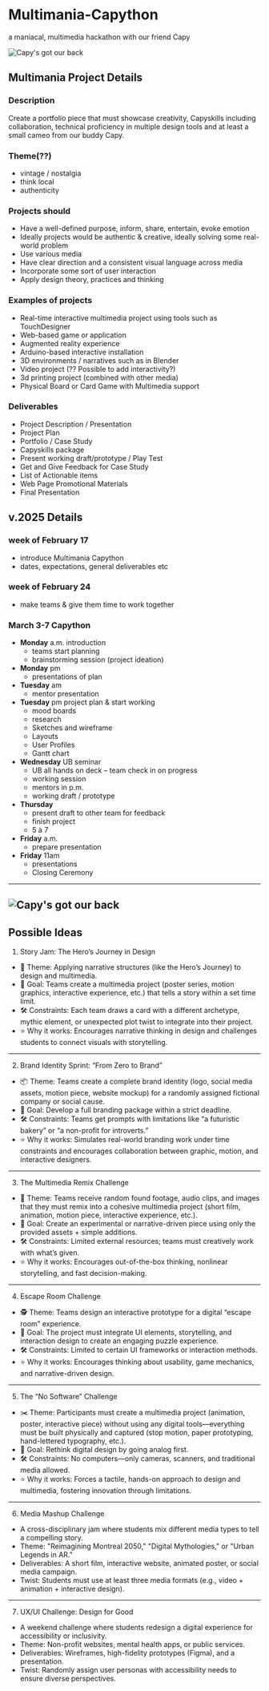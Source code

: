 # Multimania-Capython

a maniacal, multimedia hackathon with our friend Capy

![Capy's got our back](/capy-1012708.jpg)

## Multimania Project Details

### Description

Create a portfolio piece that must showcase creativity, Capyskills including collaboration, technical proficiency in multiple design tools and at least a small cameo from our buddy Capy.

### Theme(??)

- vintage / nostalgia
- think local
- authenticity

### Projects should

- Have a well-defined purpose, inform, share, entertain, evoke emotion
- Ideally projects would be authentic & creative, ideally solving some real-world problem
- Use various media
- Have clear direction and a consistent visual language across media
- Incorporate some sort of user interaction
- Apply design theory, practices and thinking

### Examples of projects

- Real-time interactive multimedia project using tools such as TouchDesigner
- Web-based game or application
- Augmented reality experience
- Arduino-based interactive installation
- 3D environments / narratives such as in Blender
- Video project (?? Possible to add interactivity?)
- 3d printing project (combined with other media)
- Physical Board or Card Game with Multimedia support

### Deliverables

- Project Description / Presentation
- Project Plan
- Portfolio / Case Study
- Capyskills package
- Present working draft/prototype / Play Test
- Get and Give Feedback for Case Study
- List of Actionable items
- Web Page Promotional Materials
- Final Presentation

## v.2025 Details

### week of February 17

- introduce Multimania Capython
- dates, expectations, general deliverables etc

### week of February 24

- make teams & give them time to work together

### March 3-7 Capython

- **Monday** a.m. introduction
  - teams start planning
  - brainstorming session (project ideation)
- **Monday** pm
  - presentations of plan
- **Tuesday** am
  - mentor presentation
- **Tuesday** pm project plan & start working
  - mood boards
  - research
  - Sketches and wireframe
  - Layouts
  - User Profiles
  - Gantt chart
- **Wednesday** UB seminar
  - UB all hands on deck – team check in on progress
  - working session
  - mentors in p.m.
  - working draft / prototype
- **Thursday**
  - present draft to other team for feedback
  - finish project
  - 5 à 7
- **Friday** a.m.
  - prepare presentation
- **Friday** 11am
  - presentations
  - Closing Ceremony
 
---
![Capy's got our back](/capy-1000121.jpg)
---

## Possible Ideas

1. Story Jam: The Hero’s Journey in Design
- 📜 Theme: Applying narrative structures (like the Hero’s Journey) to design and multimedia.
- 🎯 Goal: Teams create a multimedia project (poster series, motion graphics, interactive experience, etc.) that tells a story within a set time limit.
- 🛠 Constraints: Each team draws a card with a different archetype, mythic element, or unexpected plot twist to integrate into their project.
- ⭐ Why it works: Encourages narrative thinking in design and challenges students to connect visuals with storytelling.

---

2. Brand Identity Sprint: “From Zero to Brand”
- 📦 Theme: Teams create a complete brand identity (logo, social media assets, motion piece, website mockup) for a randomly assigned fictional company or social cause.
- 🎯 Goal: Develop a full branding package within a strict deadline.
- 🛠 Constraints: Teams get prompts with limitations like “a futuristic bakery” or “a non-profit for introverts.”
- ⭐ Why it works: Simulates real-world branding work under time constraints and encourages collaboration between graphic, motion, and interactive designers.

---

3. The Multimedia Remix Challenge
- 🎥 Theme: Teams receive random found footage, audio clips, and images that they must remix into a cohesive multimedia project (short film, animation, motion piece, interactive experience, etc.).
- 🎯 Goal: Create an experimental or narrative-driven piece using only the provided assets + simple additions.
- 🛠 Constraints: Limited external resources; teams must creatively work with what’s given.
- ⭐ Why it works: Encourages out-of-the-box thinking, nonlinear storytelling, and fast decision-making.

---

4. Escape Room Challenge
- 🕵️ Theme: Teams design an interactive prototype for a digital “escape room” experience.
- 🎯 Goal: The project must integrate UI elements, storytelling, and interaction design to create an engaging puzzle experience.
- 🛠 Constraints: Limited to certain UI frameworks or interaction methods.
- ⭐ Why it works: Encourages thinking about usability, game mechanics, and narrative-driven design.

---

5. The “No Software” Challenge
- ✂️ Theme: Participants must create a multimedia project (animation, poster, interactive piece) without using any digital tools—everything must be built physically and captured (stop motion, paper prototyping, hand-lettered typography, etc.).
- 🎯 Goal: Rethink digital design by going analog first.
- 🛠 Constraints: No computers—only cameras, scanners, and traditional media allowed.
- ⭐ Why it works: Forces a tactile, hands-on approach to design and multimedia, fostering innovation through limitations.

---

6. Media Mashup Challenge
- A cross-disciplinary jam where students mix different media types to tell a compelling story.
- Theme: "Reimagining Montreal 2050," "Digital Mythologies," or "Urban Legends in AR."
- Deliverables: A short film, interactive website, animated poster, or social media campaign.
- Twist: Students must use at least three media formats (e.g., video + animation + interactive design).

---

7. UX/UI Challenge: Design for Good
- A weekend challenge where students redesign a digital experience for accessibility or inclusivity.
- Theme: Non-profit websites, mental health apps, or public services.
- Deliverables: Wireframes, high-fidelity prototypes (Figma), and a presentation.
- Twist: Randomly assign user personas with accessibility needs to ensure diverse perspectives.

